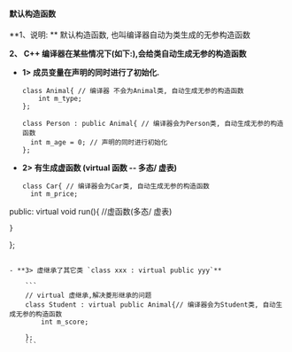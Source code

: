 #### 默认构造函数


**1、说明: **
默认构造函数, 也叫编译器自动为类生成的无参构造函数


**2、 C++ 编译器在某些情况下(如下:),会给类自动生成无参的构造函数**

- **1> 成员变量在声明的同时进行了初始化.**
  ```
  class Animal{ // 编译器 不会为Animal类, 自动生成无参的构造函数
      int m_type;
  };
  
  class Person : public Animal{ // 编译器会为Person类, 自动生成无参的构造函数
    int m_age = 0; // 声明的同时进行初始化
  };
  ```
  
- **2> 有生成虚函数 (virtual 函数 -- 多态/ 虚表)**
  ```
  class Car{ // 编译器会为Car类, 自动生成无参的构造函数
    int m_price;
public:
    virtual void run(){ //虚函数(多态/ 虚表)
        
    }
};
```

- **3> 虚继承了其它类 `class xxx : virtual public yyy`**

    ```
    // virtual 虚继承,解决菱形继承的问题
    class Student : virtual public Animal{// 编译器会为Student类, 自动生成无参的构造函数
        int m_score;
        
    };
    ```